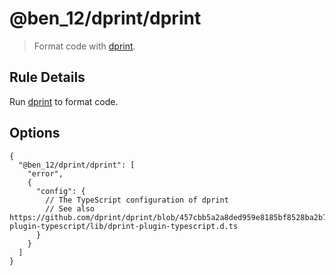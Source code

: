 # @ben_12/dprint/dprint

> Format code with [dprint].

## Rule Details

Run [dprint] to format code.

## Options

```jsonc
{
  "@ben_12/dprint/dprint": [
    "error",
    {
      "config": {
        // The TypeScript configuration of dprint
        // See also https://github.com/dprint/dprint/blob/457cbb5a2a8ded959e8185bf8528ba2b7241b7dd/packages/dprint-plugin-typescript/lib/dprint-plugin-typescript.d.ts
      }
    }
  ]
}
```

[dprint]: https://github.com/dprint/dprint
